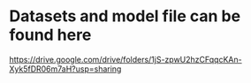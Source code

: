 # Datasets and model file can be found here
https://drive.google.com/drive/folders/1jS-zpwU2hzCFqqcKAn-Xyk5fDR06m7aH?usp=sharing
